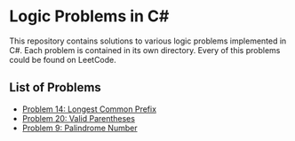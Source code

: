 # Logic Problems in C#

This repository contains solutions to various logic problems implemented in C#. Each problem is contained in its own directory. Every of this problems could be found on LeetCode.

## List of Problems

- [Problem 14: Longest Common Prefix](Longest_Common_Prefix/)
- [Problem 20: Valid Parentheses](Valid_Parentheses/)
- [Problem 9: Palindrome Number](Palindrome_Number/)
